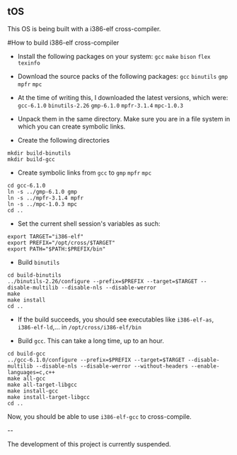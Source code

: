 ## tOS

This OS is being built with a i386-elf cross-compiler.

#How to build i386-elf cross-compiler

- Install the following packages on your system: `gcc` `make` `bison` `flex` `texinfo`

- Download the source packs of the following packages: `gcc` `binutils` `gmp` `mpfr` `mpc` 

- At the time of writing this, I downloaded the latest versions, which were: `gcc-6.1.0` `binutils-2.26` `gmp-6.1.0` `mpfr-3.1.4` `mpc-1.0.3`

- Unpack them in the same directory. Make sure you are in a file system in which you can create symbolic links.

- Create the following directories
```shell
mkdir build-binutils
mkdir build-gcc
```

- Create symbolic links from `gcc` to `gmp` `mpfr` `mpc`
```shell
cd gcc-6.1.0
ln -s ../gmp-6.1.0 gmp
ln -s ../mpfr-3.1.4 mpfr
ln -s ../mpc-1.0.3 mpc
cd ..
```

- Set the current shell session's variables as such:
```shell
export TARGET="i386-elf"
export PREFIX="/opt/cross/$TARGET"
export PATH="$PATH:$PREFIX/bin"
```

- Build `binutils`
```shell
cd build-binutils
../binutils-2.26/configure --prefix=$PREFIX --target=$TARGET --disable-multilib --disable-nls --disable-werror
make
make install
cd ..
```

- If the build succeeds, you should see executables like `i386-elf-as`, `i386-elf-ld`,... in `/opt/cross/i386-elf/bin`

- Build `gcc`. This can take a long time, up to an hour.
```shell
cd build-gcc
../gcc-6.1.0/configure --prefix=$PREFIX --target=$TARGET --disable-multilib --disable-nls --disable-werror --without-headers --enable-languages=c,c++
make all-gcc
make all-target-libgcc
make install-gcc
make install-target-libgcc
cd ..
```

Now, you should be able to use `i386-elf-gcc` to cross-compile.

--

The development of this project is currently suspended.

